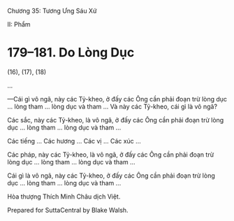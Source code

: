  

Chương 35: Tương Ưng Sáu Xứ

II: Phẩm

# 179–181. Do Lòng Dục

(16), (17), (18)

…

—Cái gì vô ngã, này các Tỷ-kheo, ở đấy các Ông cần phải đoạn trừ lòng dục … lòng tham … lòng dục và tham … Và này các Tỷ-kheo, cái gì là vô ngã?

Các sắc, này các Tỷ-kheo, là vô ngã, ở đấy các Ông cần phải đoạn trừ lòng dục … lòng tham … lòng dục và tham …

Các tiếng … Các hương … Các vị … Các xúc …

Các pháp, này các Tỷ-kheo, là vô ngã, ở đấy các Ông cần phải đoạn trừ lòng dục … lòng tham … lòng dục và tham …

Cái gì là vô ngã, này các Tỷ-kheo, ở đấy các Ông cần phải đoạn trừ lòng dục … lòng tham … lòng dục và tham …

Hòa thượng Thích Minh Châu dịch Việt.

Prepared for SuttaCentral by Blake Walsh.